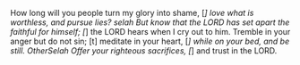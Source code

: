 How long will you people turn my glory into shame, [*]
	love what is worthless, and pursue lies?
selah
But know that the LORD has set apart the faithful for himself; [*]
	the LORD hears when I cry out to him.
Tremble in your anger but do not sin; [t]
	meditate in your heart, [*]
	while on your bed, and be still.
OtherSelah
Offer your righteous sacrifices, [*]
	and trust in the LORD.